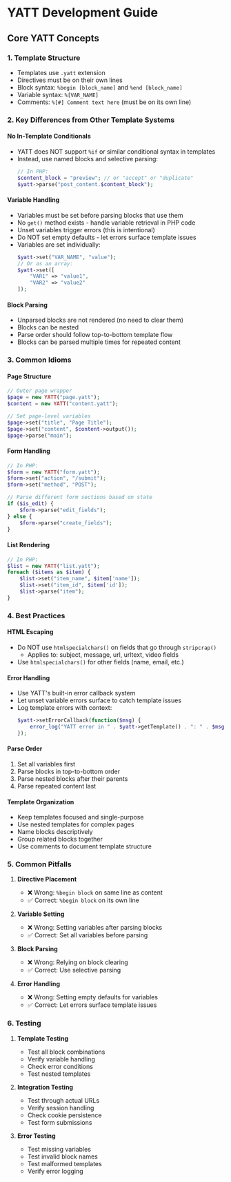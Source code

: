 # YATT Development Guide

## Core YATT Concepts

### 1. Template Structure
- Templates use `.yatt` extension
- Directives must be on their own lines
- Block syntax: `%begin [block_name]` and `%end [block_name]`
- Variable syntax: `%[VAR_NAME]`
- Comments: `%[#] Comment text here` (must be on its own line)

### 2. Key Differences from Other Template Systems

#### No In-Template Conditionals
- YATT does NOT support `%if` or similar conditional syntax in templates
- Instead, use named blocks and selective parsing:
  ```php
  // In PHP:
  $content_block = "preview"; // or "accept" or "duplicate"
  $yatt->parse("post_content.$content_block");
  ```

#### Variable Handling
- Variables must be set before parsing blocks that use them
- No `get()` method exists - handle variable retrieval in PHP code
- Unset variables trigger errors (this is intentional)
- Do NOT set empty defaults - let errors surface template issues
- Variables are set individually:
  ```php
  $yatt->set("VAR_NAME", "value");
  // Or as an array:
  $yatt->set([
      "VAR1" => "value1",
      "VAR2" => "value2"
  ]);
  ```

#### Block Parsing
- Unparsed blocks are not rendered (no need to clear them)
- Blocks can be nested
- Parse order should follow top-to-bottom template flow
- Blocks can be parsed multiple times for repeated content

### 3. Common Idioms

#### Page Structure
```php
// Outer page wrapper
$page = new YATT("page.yatt");
$content = new YATT("content.yatt");

// Set page-level variables
$page->set("title", "Page Title");
$page->set("content", $content->output());
$page->parse("main");
```

#### Form Handling
```php
// In PHP:
$form = new YATT("form.yatt");
$form->set("action", "/submit");
$form->set("method", "POST");

// Parse different form sections based on state
if ($is_edit) {
    $form->parse("edit_fields");
} else {
    $form->parse("create_fields");
}
```

#### List Rendering
```php
// In PHP:
$list = new YATT("list.yatt");
foreach ($items as $item) {
    $list->set("item_name", $item['name']);
    $list->set("item_id", $item['id']);
    $list->parse("item");
}
```

### 4. Best Practices

#### HTML Escaping
- Do NOT use `htmlspecialchars()` on fields that go through `stripcrap()`
  - Applies to: subject, message, url, urltext, video fields
- Use `htmlspecialchars()` for other fields (name, email, etc.)

#### Error Handling
- Use YATT's built-in error callback system
- Let unset variable errors surface to catch template issues
- Log template errors with context:
  ```php
  $yatt->setErrorCallback(function($msg) {
      error_log("YATT error in " . $yatt->getTemplate() . ": " . $msg);
  });
  ```

#### Parse Order
1. Set all variables first
2. Parse blocks in top-to-bottom order
3. Parse nested blocks after their parents
4. Parse repeated content last

#### Template Organization
- Keep templates focused and single-purpose
- Use nested templates for complex pages
- Name blocks descriptively
- Group related blocks together
- Use comments to document template structure

### 5. Common Pitfalls

1. **Directive Placement**
   - ❌ Wrong: `%begin block` on same line as content
   - ✅ Correct: `%begin block` on its own line

2. **Variable Setting**
   - ❌ Wrong: Setting variables after parsing blocks
   - ✅ Correct: Set all variables before parsing

3. **Block Parsing**
   - ❌ Wrong: Relying on block clearing
   - ✅ Correct: Use selective parsing

4. **Error Handling**
   - ❌ Wrong: Setting empty defaults for variables
   - ✅ Correct: Let errors surface template issues

### 6. Testing

1. **Template Testing**
   - Test all block combinations
   - Verify variable handling
   - Check error conditions
   - Test nested templates

2. **Integration Testing**
   - Test through actual URLs
   - Verify session handling
   - Check cookie persistence
   - Test form submissions

3. **Error Testing**
   - Test missing variables
   - Test invalid block names
   - Test malformed templates
   - Verify error logging
